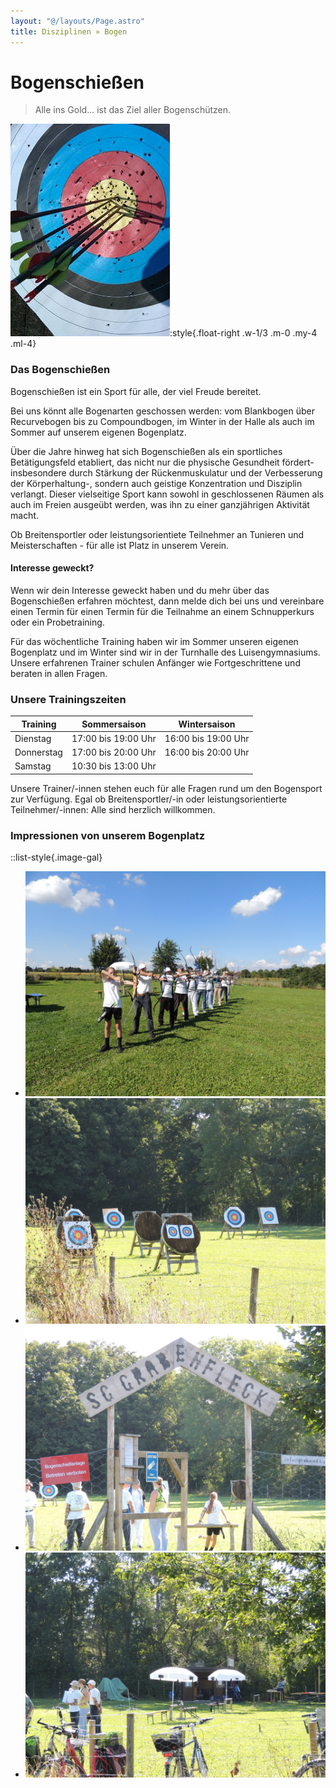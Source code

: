 ```yaml
---
layout: "@/layouts/Page.astro"
title: Disziplinen » Bogen
---
```

# Bogenschießen

> Alle ins Gold... ist das Ziel aller Bogenschützen.

![](/images/uploads/bogen1.jpg):style{.float-right .w-1/3 .m-0 .my-4 .ml-4}

### Das Bogenschießen

Bogenschießen ist ein Sport für alle, der viel Freude bereitet.

Bei uns könnt alle Bogenarten geschossen werden: vom Blankbogen über Recurvebogen bis zu Compoundbogen, im Winter in der Halle als auch im Sommer auf unserem eigenen Bogenplatz.

Über die Jahre hinweg hat sich Bogenschießen als ein sportliches Betätigungsfeld etabliert, das nicht nur die physische Gesundheit fördert- insbesondere durch Stärkung der Rückenmuskulatur und der Verbesserung der Körperhaltung-, sondern auch geistige Konzentration und Disziplin verlangt. Dieser vielseitige Sport kann sowohl in geschlossenen Räumen als auch im Freien ausgeübt werden, was ihn zu einer ganzjährigen Aktivität macht. 

Ob Breitensportler oder leistungsorientiete Teilnehmer an Tunieren und Meisterschaften - für alle ist Platz in unserem Verein.

#### Interesse geweckt?

Wenn wir dein Interesse geweckt haben und du mehr über das Bogenschießen erfahren möchtest, dann melde dich bei uns und vereinbare einen Termin für einen Termin für die Teilnahme an einem Schnupperkurs oder ein Probetraining.

Für das wöchentliche Training haben wir im Sommer unseren eigenen Bogenplatz und im Winter sind wir in der Turnhalle des Luisengymnasiums. Unsere erfahrenen Trainer schulen Anfänger wie Fortgeschrittene und beraten in allen Fragen.

### Unsere Trainingszeiten

| Training   | Sommersaison        | Wintersaison        |
| ---------- | ------------------- | ------------------- |
| Dienstag   | 17:00 bis 19:00 Uhr | 16:00 bis 19:00 Uhr |
| Donnerstag | 17:00 bis 20:00 Uhr | 16:00 bis 20:00 Uhr |
| Samstag    | 10:30 bis 13:00 Uhr |                     |

Unsere Trainer/-innen stehen euch für alle Fragen rund um den Bogensport zur Verfügung. Egal ob Breitensportler/-in oder leistungsorientierte Teilnehmer/-innen: Alle sind herzlich willkommen.

### Impressionen von unserem Bogenplatz

::list-style{.image-gal}

* ![](/images/uploads/dscn0327.jpg)
* ![](/images/uploads/dscn0321.jpg)
* ![](/images/uploads/dscn0324.jpg)
* ![](/images/uploads/dscn0322.jpg)
